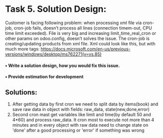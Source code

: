 # Task 5. Solution Design:
Customer is facing following problem: when processing xml file via cron-job, cron-job fails, doesn’t process all lines (connection timem-out, CPU time limit exceeded). File is very big and increasing limit_time_real_cron or other params on odoo.config, doesn’t solves the issue.
The cron-job is creating/updating products from xml file.
Xml could look like this, but with much more <book> tags: https://docs.microsoft.com/en-us/previous-versions/windows/desktop/ms762271(v=vs.85)

#### • Write a solution design, how you would fix this issue.

#### • Provide estimation for development

## Solutions:

1. After getting data by first cron we need to split data by items(book) and save raw data in object with fields: raw_data, state(new,done,error)
2. Second cron mast get variables like limit and time(by default 50 and 4*60) and process raw_data. It cron most to execute not more than 4 minutes and in every object with raw data need to change state on 'done' after a good processing or 'error' if something was wrong